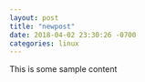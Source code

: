 ```yaml
---
layout: post
title: "newpost"
date: 2018-04-02 23:30:26 -0700
categories: linux
---
```


This is some sample content

